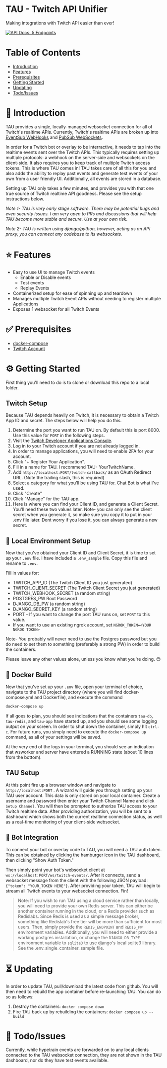 # TAU - Twitch API Unifier

Making integrations with Twitch API easier than ever!

<!-- Badges Start -->
[![API Docs: 5 Endpoints](https://img.shields.io/static/v1?label=API%20Docs&message=5%20Endpoints&style=flat&color=rgb(43%2C123%2C209)&logo=data%3Aimage%2Fsvg%2Bxml%3Bbase64%2CPHN2ZyB3aWR0aD0iMTM0IiBoZWlnaHQ9IjEzNCIgeG1sbnM9Imh0dHA6Ly93d3cudzMub3JnLzIwMDAvc3ZnIiB4bWxuczp4bGluaz0iaHR0cDovL3d3dy53My5vcmcvMTk5OS94bGluayI%2BPGRlZnM%2BPGxpbmVhckdyYWRpZW50IHgxPSI1MCUiIHkxPSItMTQuMyUiIHgyPSI1MCUiIHkyPSIxMDAlIiBpZD0iYyI%2BPHN0b3Agc3RvcC1jb2xvcj0iI0ZGRiIgb2Zmc2V0PSIwJSIvPjxzdG9wIHN0b3AtY29sb3I9IiNGNEY0RjQiIG9mZnNldD0iMTAwJSIvPjwvbGluZWFyR3JhZGllbnQ%2BPGZpbHRlciB4PSItNS42JSIgeT0iLTQlIiB3aWR0aD0iMTExLjElIiBoZWlnaHQ9IjExMS4xJSIgZmlsdGVyVW5pdHM9Im9iamVjdEJvdW5kaW5nQm94IiBpZD0iYSI%2BPGZlT2Zmc2V0IGR5PSIyIiBpbj0iU291cmNlQWxwaGEiIHJlc3VsdD0ic2hhZG93T2Zmc2V0T3V0ZXIxIi8%2BPGZlR2F1c3NpYW5CbHVyIHN0ZERldmlhdGlvbj0iMiIgaW49InNoYWRvd09mZnNldE91dGVyMSIgcmVzdWx0PSJzaGFkb3dCbHVyT3V0ZXIxIi8%2BPGZlQ29sb3JNYXRyaXggdmFsdWVzPSIwIDAgMCAwIDAgMCAwIDAgMCAwIDAgMCAwIDAgMCAwIDAgMCAwLjUgMCIgaW49InNoYWRvd0JsdXJPdXRlcjEiLz48L2ZpbHRlcj48Y2lyY2xlIGlkPSJiIiBjeD0iNjMiIGN5PSI2MyIgcj0iNjMiLz48L2RlZnM%2BPGcgZmlsbD0ibm9uZSIgZmlsbC1ydWxlPSJldmVub2RkIj48ZyBmaWxsLXJ1bGU9Im5vbnplcm8iIHRyYW5zZm9ybT0idHJhbnNsYXRlKDQgMikiPjx1c2UgZmlsbD0iIzAwMCIgZmlsdGVyPSJ1cmwoI2EpIiB4bGluazpocmVmPSIjYiIvPjx1c2UgZmlsbD0idXJsKCNjKSIgeGxpbms6aHJlZj0iI2IiLz48L2c%2BPHBhdGggZD0iTTkwIDM1YTM4IDM4IDAgMDAtNDYgMG0yOCA2OGEzOCAzOCAwIDAwMzMtMzhjMC04LTMtMTYtNy0yMm0tMzYgNjBhMzggMzggMCAwMS0zMy0zOGMwLTggMy0xNiA3LTIyIiBzdHJva2U9IiMzNDNCRTUiIHN0cm9rZS13aWR0aD0iNC43IiBzdHJva2UtbGluZWNhcD0icm91bmQiLz48cGF0aCBkPSJNNTEgODVhMjYgMjYgMCAwMDMyIDBNNjMgMzljLTUgMS0xMCAzLTE0IDdhMjYgMjYgMCAwMC0zIDM0bTI1LTQxYzUgMSAxMCAzIDE0IDdhMjYgMjYgMCAwMTMgMzQiIHN0cm9rZT0iIzM0M0JFNSIgc3Ryb2tlLXdpZHRoPSI0LjciIHN0cm9rZS1saW5lY2FwPSJyb3VuZCIvPjwvZz48L3N2Zz4%3D)](https://spec.useoptic.com/people/11e07ccb-9382-4968-b133-fc14c19e793e/public-specs/a0f4dd00-36ff-4c7c-b130-5b8a3c182b72/documentation)
<!-- Badges End -->

# Table of Contents
- [Introduction](#Introduction)
- [Features](#Features)
- [Prerequisites](#Prerequisites)
- [Getting Started](#Getting-Started)
- [Updating](#Updating)
- [Todo/Issues](#Todo/Issues)

# :microphone: Introduction

TAU provides a single, locally-managed websocket connection for
all of Twitch's realtime APIs. Currently, Twitch's realtime
APIs are broken up into [EventSub WebHooks](https://dev.twitch.tv/docs/eventsub) and [PubSub WebSockets](https://dev.twitch.tv/docs/pubsub).

In order for a Twitch bot or overlay to be interractive, it needs to tap into the realtime events sent over the Twitch APIs. This typically requires setting up multiple protocols: a webhook on the server-side and websockets on the client-side. It also requires you to keep track of multiple Twitch access tokens. This is where TAU comes in! TAU takes care of all
this for you and also adds the ability to replay past events and generate
test events of your own from a user friendly UI. Additionally, all events are stored in a
database.

Setting up TAU only takes a few minutes, and provides you with that
one true source of Twitch realtime API goodness. Please see the
setup instructions below.

_Note 1- TAU is very early stage software. There may be potential bugs
and even security issues. I am very open to PRs and discussions that
will help TAU become more stable and secure. Use at your own risk._

_Note 2- TAU is written using django/python, however, acting as an
API proxy, you can connect any codebase to its websockets._

 # :star: Features

- Easy to use UI to manage Twitch events
  - Enable or Disable events
  - Test events
  - Replay Events
- Containerized setup for ease of spinning up and teardown
- Manages multiple Twitch Event APIs without needing to register multiple Applications
- Exposes 1 websocket for all Twitch Events

# :white_check_mark: Prerequisites

- [docker-compose](https://docs.docker.com/compose/install/)
- [Twitch Account](https://twitch.tv)

# :gear: Getting Started

First thing you'll need to do is to clone or download this repo to a local folder.

## Twitch Setup
Because TAU depends heavily on Twitch, it is necessary to obtain a Twitch App ID and
secret. The steps below will help you do this.

1. Determine the port you want to run TAU on.  By default this is port 8000.  Use this value for `PORT` in the following steps.
1. Visit the [Twitch Developer Applications Console](https://dev.twitch.tv/console/apps).
2. Log in to your Twitch account if you are not already logged in.
3. In order to manage applications, you will need to enable 2FA for your account.
4. Click "+ Register Your Application".
5. Fill in a name for TAU. I recommend TAU- YourTwitchName.
6. Add `http://localhost:PORT/twitch-callback/` as an OAuth Redirect URL. (Note the trailing slash, this is required)
7. Select a category for what you'll be using TAU for. Chat Bot is what I've used.
8. Click "Create"
9. Click "Manage" for the TAU app.
10. Here is where you can find your Client ID, and generate a Client Secret. You'll need these two values later. Note- you can only see the client secret when you generate it, so make sure you copy it to put in your .env file later. Dont worry if you lose it, you can always generate a new secret.

## :house_with_garden: Local Environment Setup
Now that you've obtained your Client ID and Client Secret, it is time to set up your `.env` file. I have included a `.env_sample` file. Copy this file and rename to `.env`.

Fill in values for:
- TWITCH_APP_ID (The Twitch Client ID you just generated)
- TWITCH_CLIENT_SECRET (The Twitch Client Secret you just generated)
- TWITCH_WEBHOOK_SECRET (a random string)
- POSTGRES_PW Root Password
- DJANGO_DB_PW (a random string)
- DJANGO_SECRET_KEY (a random string)
- PORT - If you want to change the port TAU runs on, set `PORT` to this value.
- If you want to use an existing ngrok account, set `NGROK_TOKEN=<YOUR NGROK TOKEN>`

Note- You probably will never need to use the Postgres password but you do need to set them to something (preferably a strong PW) in order to build the containers. 

Please leave any other values alone, unless you know what you're doing. 😊

## :whale: Docker Build
Now that you've set up your `.env` file, open your terminal of choice, navigate to the TAU project directory (where you will find docker-compose.yml and Dockerfile), and execute the command

```bash
docker-compose up
```

If all goes to plan, you should see indications that the containers `tau-db`, `tau-redis`, and `tau-app` have started up, and you should see some logging output on your screen. In order to shut down the container, simply hit `ctrl-c`.  For future runs, you simply need to execute the `docker-compose up` command, as all of your settings will be saved.

At the very end of the logs in your terminal, you should see an indication that wsworker and server have entered a RUNNING state (about 10 lines from the bottom). 

## TAU Setup 
At this point fire up a browser window and navigate to `http://localhost:PORT` . A wizard will guide you through setting up your TAU user account. This data is only stored on your local container. Create a username and password then enter your Twitch Channel Name and click `Setup Channel`. You will then be prompted to authorize TAU access to your Twitch realtime data. After providing authorization, you will be sent to a dashboard which shows both the current realtime connection status, as well as a real-time monitoring of your client-side websocket.

## :robot: Bot Integration
To connect your bot or overlay code to TAU, you will need a TAU auth token. This can be obtained by clicking the hamburger icon in the TAU dashboard, then clicking "Show Auth Token."

Then simply point your bot's websocket client at `ws://localhost:PORT/ws/twitch-events/`.  After it connects, send a websocket message from the client with the following JSON payload: `{"token": "YOUR_TOKEN HERE"}`.  After providing your token, TAU will begin to stream all Twitch events to your websocket connection.  Fin!

>Note: If you wish to run TAU using a cloud service rather than locally, you will need to provide your own Redis server.  This can either be another container running in the cloud, or a Redis provider such as Redislabs.  Since Redis is used as a simple message broker, something like Redislab's free tier will be more than sufficient for most users.  Then, simply provide the `REDIS_ENDPOINT` and `REDIS_PW` environment variables.  Additionally, you will need to either provide a working postgres installation, or change the `DJANGO_DB_TYPE` environment variable to `sqlite3` to use django's local sqlite3 library.  See the .env_single_container_sample file.

# :hourglass_flowing_sand: Updating

In order to update TAU, pull/download the latest code from github. You will then need to rebuild the app container before re-launching TAU.  You can do so as follows:

1. Destroy the containers: `docker compose down`
2. Fire TAU back up by rebuilding the containers: `docker compose up --build`

# :thought_balloon: Todo/Issues

Currently, while hypetrain events are forwarded on to any local clients connected to the TAU websocket connection, they are not shown in the TAU dashboard, nor do they have test events available.
